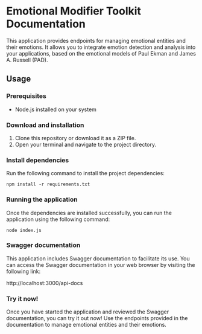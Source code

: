 # Emotional Modifier Toolkit Documentation

This application provides endpoints for managing emotional entities and their emotions. It allows you to integrate emotion detection and analysis into your applications, based on the emotional models of Paul Ekman and James A. Russell (PAD).

## Usage

### Prerequisites

- Node.js installed on your system

### Download and installation

1. Clone this repository or download it as a ZIP file.
2. Open your terminal and navigate to the project directory.

### Install dependencies

Run the following command to install the project dependencies:

```
npm install -r requirements.txt
```

### Running the application

Once the dependencies are installed successfully, you can run the application using the following command:

```
node index.js
```

### Swagger documentation

This application includes Swagger documentation to facilitate its use. You can access the Swagger documentation in your web browser by visiting the following link:

http://localhost:3000/api-docs

### Try it now!

Once you have started the application and reviewed the Swagger documentation, you can try it out now! Use the endpoints provided in the documentation to manage emotional entities and their emotions.
